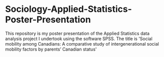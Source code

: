 # Sociology-Applied-Statistics-Poster-Presentation

This repository is my poster presentation of the Applied Statistics data analysis project I undertook using the software SPSS. The title is 'Social mobility among Canadians: A comparative study of intergenerational social mobility factors by parents’ Canadian status'
